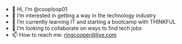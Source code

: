 - 👋 Hi, I’m @cooploop01
- 👀 I’m interested in getting a way in the technology industry
- 🌱 I’m currently learning IT and starting a bootcamp with THINKFUL
- 💞️ I’m looking to collaborate on ways to find tech jobs
- 📫 How to reach me: ringcooper@live.com

<!---
cooploop01/cooploop01 is a ✨ special ✨ repository because its `README.md` (this file) appears on your GitHub profile.
You can click the Preview link to take a look at your changes.
--->

